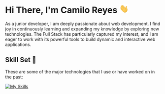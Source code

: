 <h1>Hi There, I'm Camilo Reyes <img  src="https://raw.githubusercontent.com/ABSphreak/ABSphreak/master/gifs/Hi.gif" width="30px"></h1>

As a junior developer, I am deeply passionate about web development. I find joy in continuously learning and expanding my knowledge by exploring new technologies. The Full Stack has particularly captured my interest, and I am eager to work with its powerful tools to build dynamic and interactive web applications. 

## Skill Set :muscle:

These are some of the major technologies that I use or have worked on in the past:


[![My Skills](https://skillicons.dev/icons?i=js,html,css,aws,azure,docker,express,git,java,mongodb,mysql,nodejs,postman,py,react)](https://skillicons.dev)
